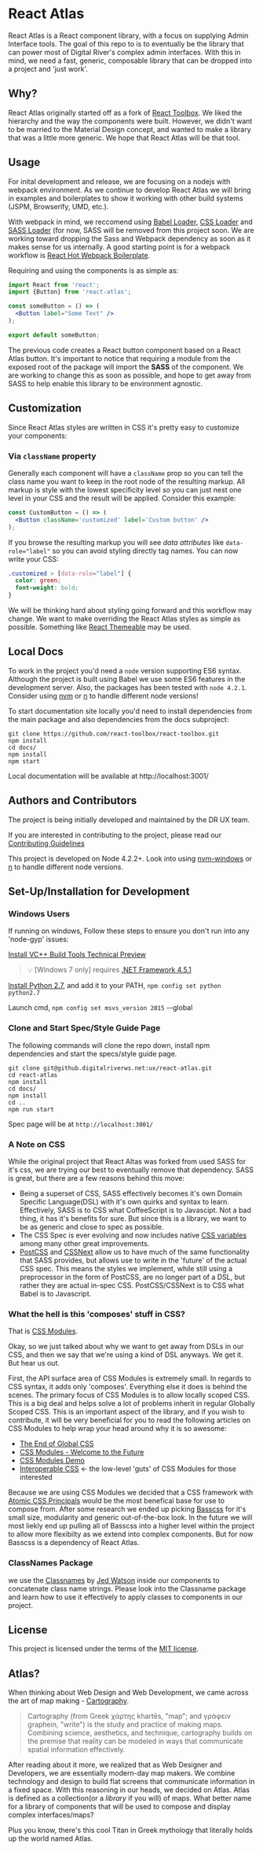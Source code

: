 # React Atlas
React Atlas is a React component library, with a focus on supplying Admin Interface tools. The goal of this repo to is to eventually be the library that can power most of Digital River's complex admin interfaces. With this in mind, we need a fast, generic, composable library that can be dropped into a project and 'just work'.

## Why?
React Atlas originally started off as a fork of [React Toolbox](https://github.com/react-toolbox/react-toolbox). We liked the hierarchy and the way the components were built. However, we didn't want to be married to the Material Design concept, and wanted to make a library that was a little more generic. We hope that React Atlas will be that tool.

## Usage

For inital development and release, we are focusing on a nodejs with webpack environment. As we continue to develop React Atlas we will bring in examples and boilerplates to show it working with other build systems (JSPM, Browserify, UMD, etc.).

With webpack in mind, we reccomend using [Babel Loader](https://github.com/babel/babel-loader), [CSS Loader](https://github.com/webpack/css-loader) and [SASS Loader](https://github.com/jtangelder/sass-loader) (for now, SASS will be removed from this project soon. We are working toward dropping the Sass and Webpack dependency as soon as it makes sense for us internally. A good starting point is for a webpack workflow is [React Hot Webpack Boilerplate](https://github.com/gaearon/react-hot-boilerplate).

Requiring and using the components is as simple as:

```jsx
import React from 'react';
import {Button} from 'react-atlas';

const someButton = () => (
  <Button label="Some Text" />
);

export default someButton;
```

The previous code creates a React button component based on a React Atlas button. It's important to notice that requiring a module from the exposed root of the package will import the **SASS** of the component. We are working to change this as soon as possible, and hope to get away from SASS to help enable this library to be environment agnostic.

## Customization

Since React Atlas styles are written in CSS it's pretty easy to customize your components:

### Via `className` property

Generally each component will have a `className` prop so you can tell the class name you want to keep in the root node of the resulting markup. All markup is style with the lowest specificity level so you can just nest one level in your CSS and the result will be applied. Consider this example:

```jsx
const CustomButton = () => (
  <Button className='customized' label='Custom button' />
);
```

If you browse the resulting markup you will see *data attributes* like `data-role="label"` so you can avoid styling directly tag names. You can now write your CSS:

```css
.customized > [data-role="label"] {
  color: green;
  font-weight: bold;
}
```

We will be thinking hard about styling going forward and this workflow may change. We want to make overriding the React Atlas styles as simple as possible. Something like [React Themeable](https://github.com/markdalgleish/react-themeable) may be used.

## Local Docs

To work in the project you'd need a `node` version supporting ES6 syntax. Although the project is built using Babel we use some ES6 features in the development server. Also, the packages has been tested with `node 4.2.1`. Consider using [nvm](https://github.com/creationix/nvm) or [n](https://github.com/tj/n) to handle different node versions!

To start documentation site locally you'd need to install dependencies from the main package and also dependencies from the docs subproject:

```
git clone https://github.com/react-toolbox/react-toolbox.git
npm install
cd docs/
npm install 
npm start
```

Local documentation will be available at http://localhost:3001/

## Authors and Contributors

The project is being initially developed and maintained by the DR UX team.

If you are interested in contributing to the project, please read our [Contributing Guidelines](https://github.digitalriverws.net/ux/react-atlas/blob/master/CONTRIBUTING.md)

This project is developed on Node 4.2.2+. Look into using [nvm-windows](https://github.com/coreybutler/nvm-windows) or [n](https://github.com/tj/n) to handle different node versions.

## Set-Up/Installation for Development

### Windows Users
If running on windows, Follow these steps to ensure you don't run into any 'node-gyp' issues:

[Install VC++ Build Tools Technical Preview](https://www.microsoft.com/en-us/download/confirmation.aspx?id=49983)

>:bulb: [Windows 7 only] requires [.NET Framework 4.5.1](http://www.microsoft.com/en-us/download/details.aspx?id=40773)

[Install Python 2.7](https://www.python.org/downloads/), and add it to your PATH, ```npm config set python python2.7```

Launch cmd, ```npm config set msvs_version 2015``` --global 

### Clone and Start Spec/Style Guide Page
The following commands will clone the repo down, install npm dependencies and start the specs/style guide page.
```
git clone git@github.digitalriverws.net:ux/react-atlas.git
cd react-atlas
npm install
cd docs/
npm install 
cd ..
npm run start
```
Spec page will be at ```http://localhost:3001/```
### A Note on CSS
While the original project that React Altas was forked from used SASS for it's css, we are trying our best to eventually remove that dependency. SASS is great, but there are a few reasons behind this move:
  - Being a superset of CSS, SASS effectively becomes it's own Domain Specific Language(DSL) with it's own quirks and syntax to learn. Effectively, SASS is to CSS what CoffeeScript is to Javascipt. Not a bad thing, it has it's benefits for sure. But since this is a library, we want to be as generic and close to spec as possible.
  - The CSS Spec is ever evolving and now includes native [CSS variables](http://www.w3.org/TR/css-variables/) among many other great improvements.
  - [PostCSS](https://github.com/postcss/postcss) and [CSSNext](http://cssnext.io/) allow us to have much of the same functionality that SASS provides, but allows use to write in the 'future' of the actual CSS spec. This means the styles we implement, while still using a preprocessor in the form of PostCSS, are no longer part of a DSL, but rather they are actual in-spec CSS. PostCSS/CSSNext is to CSS what Babel is to Javascript.

### What the hell is this 'composes' stuff in CSS?
That is [CSS Modules](https://github.com/css-modules/css-modules).

Okay, so we just talked about why we want to get away from DSLs in our CSS, and then we say that we're using a kind of DSL anyways. We get it. But hear us out.

First, the API surface area of CSS Modules is extremely small. In regards to CSS syntax, it adds only 'composes'. Everything else it does is behind the scenes. The primary focus of CSS Modules is to allow locally scoped CSS. This is a big deal and helps solve a lot of problems inherit in regular Globally Scoped CSS. This is an important aspect of the library, and if you wish to contribute, it will be very beneficial for you to read the following articles on CSS Modules to help wrap your head around why it is so awesome:
 - [The End of Global CSS](https://medium.com/seek-ui-engineering/the-end-of-global-css-90d2a4a06284)
 - [CSS Modules - Welcome to the Future](http://glenmaddern.com/articles/css-modules)
 - [CSS Modules Demo](https://css-modules.github.io/webpack-demo/)
 - [Interoperable CSS](http://glenmaddern.com/articles/interoperable-css) <- the low-level 'guts' of CSS Modules for those interested

Because we are using CSS Modules we decided that a CSS framework with [Atomic CSS Principals](https://www.lucidchart.com/techblog/2014/01/31/atomic-css-tool-set/) would be the most benefical base for use to compose from. After some research we ended up picking [Basscss](http://www.basscss.com/) for it's small size, modularity and generic out-of-the-box look. In the future we will most liekly end up pulling all of Basscss into a higher level within the project to allow more flexibilty as we extend into complex components. But for now Basscss is a dependency of React Atlas.

### ClassNames Package
we use the [Classnames](https://github.com/JedWatson/classnames) by [Jed Watson](https://github.com/JedWatson) inside our components to concatenate class name strings. Please look into the Classname package and learn how to use it effectively to apply classes to components in our project.

## License 
This project is licensed under the terms of the [MIT license](https://github.com/react-toolbox/react-toolbox/blob/master/LICENSE).

## Atlas?
When thinking about Web Design and Web Development, we came across the art of map making - [Cartography](https://en.wikipedia.org/wiki/Cartography).

>Cartography (from Greek χάρτης khartēs, "map"; and γράφειν graphein, "write") is the study and practice of making maps. Combining science, aesthetics, and technique, cartography builds on the premise that reality can be modeled in ways that communicate spatial information effectively.

After reading about it more, we realized that as Web Designer and Developers, we are essentially modern-day map makers. We combine technology and design to build flat screens that communicate information in a fixed space. With this reasoning in our heads, we decided on Atlas. Atlas is defined as a collection(or a _library_ if you will) of maps. What better name for a library of components that will be used to compose and display complex interfaces/maps?

Plus you know, there's this cool Titan in Greek mythology that literally holds up the world named Atlas.
